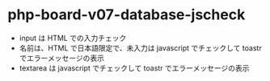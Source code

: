 # php-board-v07-database-jscheck

- input は HTML での入力チェック
- 名前は、HTML で日本語限定で、未入力は javascript でチェックして toastr でエラーメッセージの表示
- textarea は javascript でチェックして toastr でエラーメッセージの表示
